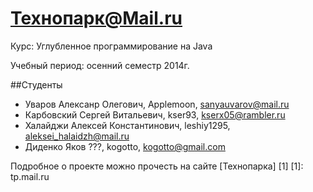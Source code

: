 Технопарк@Mail.ru
============
Курс: Углубленное программирование на Java

Учебный период: осенний семестр 2014г.

##Студенты
* Уваров Алексанр Олегович, Applemoon, sanyauvarov@mail.ru
* Карбовский Сергей Витальевич, kser93, kserx05@rambler.ru
* Халайджи Алексей Константинович, leshiy1295, aleksei_halaidzh@mail.ru
* Диденко Яков ???, kogotto, kogotto@gmail.com

Подробное о проекте можно прочесть на сайте [Технопарка] [1]
[1]: tp.mail.ru
